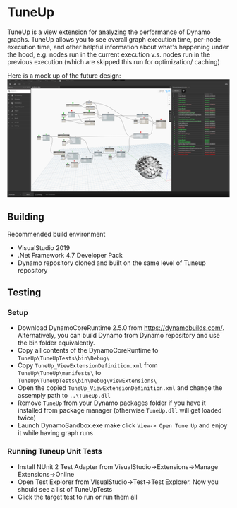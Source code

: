 # TuneUp

TuneUp is a view extension for analyzing the performance of Dynamo graphs. TuneUp allows you to see overall graph execution time, per-node execution time, and other helpful information about what's happening under the hood, e.g. nodes run in the current execution v.s. nodes run in the previous execution (which are skipped this run for optimization/ caching)

Here is a mock up of the future design:
![Alt text](design/images/TuneUp_Mockup_03_SortedByExecutionOrder.jpg?raw=true "TuneUp")

## Building
Recommended build environment
- VisualStudio 2019
- .Net Framework 4.7 Developer Pack
- Dynamo repository cloned and built on the same level of Tuneup repository

## Testing

### Setup
- Download DynamoCoreRuntime 2.5.0 from https://dynamobuilds.com/. Alternatively, you can build Dynamo from Dynamo repository and use the bin folder equivalently. 
- Copy all contents of the DynamoCoreRuntime to `TuneUp\TuneUpTests\bin\Debug\`
- Copy `TuneUp_ViewExtensionDefinition.xml` from `TuneUp\TuneUp\manifests\` to `TuneUp\TuneUpTests\bin\Debug\viewExtensions\`
- Open the copied `TuneUp_ViewExtensionDefinition.xml` and change the assemply path to `..\TuneUp.dll`
- Remove `TuneUp` from your Dynamo packages folder if you have it installed from package manager (otherwise `TuneUp.dll` will get loaded twice)
- Launch DynamoSandbox.exe make click `View-> Open Tune Up` and enjoy it while having graph runs

### Running Tuneup Unit Tests
- Install NUnit 2 Test Adapter from VisualStudio->Extensions->Manage Extensions->Online
- Open Test Explorer from VIsualStudio->Test->Test Explorer. Now you should see a list of TuneUpTests
- Click the target test to run or run them all